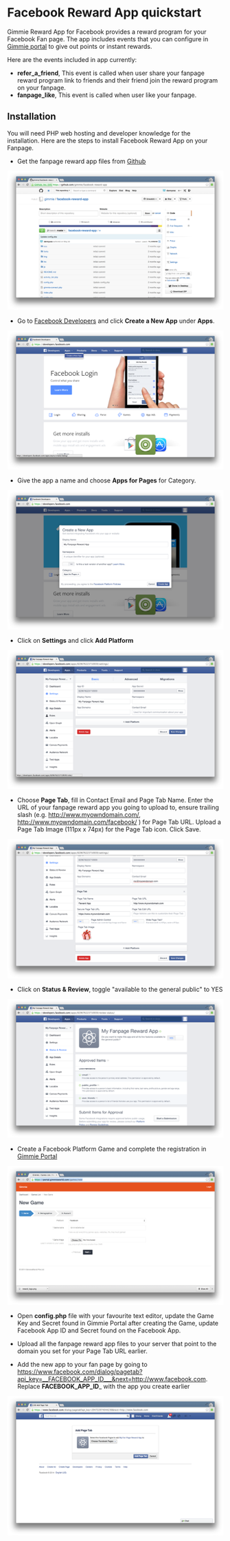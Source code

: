 # Facebook Reward App quickstart

Gimmie Reward App for Facebook provides a reward program for your Facebook Fan page. The app includes events that you can configure in [Gimmie portal](https://portal.gimmieworld.com) to give out points or instant rewards.

Here are the events included in app currently:

- __refer_a_friend__, This event is called when user share your fanpage reward program link to friends and their friend join the reward program on your fanpage.
- __fanpage_like__, This event is called when user like your fanpage.


## Installation

You will need PHP web hosting and developer knowledge for the installation. Here are the steps to install Facebook Reward App on your Fanpage.

- Get the fanpage reward app files from [Github](https://github.com/gimmie/facebook-reward-app)

![Fanpage Reward App on Github](images/facebook/facebook1.png)

- Go to [Facebook Developers](https://developers.facebook.com/) and click __Create a New App__ under __Apps__.

![Create a New App](images/facebook/facebook2.png)

- Give the app a name and choose __Apps for Pages__ for Category.

![Choose Apps for Pages](images/facebook/facebook3.png)

- Click on __Settings__ and click __Add Platform__

![Settings - Add Platform](images/facebook/facebook4.png)

- Choose __Page Tab__, fill in Contact Email and Page Tab Name. Enter the URL of your fanpage reward app you going to upload to, ensure trailing slash (e.g. http://www.myowndomain.com/, http://www.myowndomain.com/facebook/ ) for Page Tab URL. Upload a Page Tab Image (111px x 74px) for the Page Tab icon. Click Save.

![Settings - Page Tab Form](images/facebook/facebook5.png)

- Click on __Status & Review__, toggle "available to the general public" to YES

![Status & Review - Form](images/facebook/facebook6.png)

- Create a Facebook Platform Game and complete the registration in [Gimmie Portal](https://portal.gimmieworld.com/games/new)

![Gimmie Portal](images/facebook/facebook7.png)

- Open __config.php__ file with your favourite text editor, update the Game Key and Secret found in Gimmie Portal after creating the Game, update Facebook App ID and Secret found on the Facebook App.

- Upload all the fanpage reward app files to your server that point to the domain you set for your Page Tab URL earlier.

- Add the new app to your fan page by going to https://www.facebook.com/dialog/pagetab?api_key=__FACEBOOK_APP_ID___&next=http://www.facebook.com. Replace __FACEBOOK_APP_ID___ with the app you create earlier

![Add App to Fan Page](images/facebook/facebook8.png)

